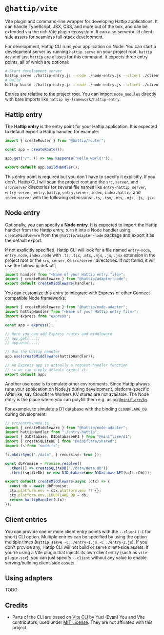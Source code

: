 # `@hattip/vite`

Vite plugin and command-line wrapper for developing Hattip applications. It can handle TypeScript, JSX, CSS, and more out of the box, and can be extended via the rich Vite plugin ecosystem. It can also serve/build client-side assets for seamless full-stack development.

For development, Hattip CLI runs your application on Node. You can start a development server by running `hattip serve` on your project root. `hattip dev` and just `hattip` are aliases for this command. It expects three entry points, all of which are optional:

```bash
# Start development server
hattip serve ./hattip-entry.js --node ./node-entry.js --client ./client-entry.js
# Build
hattip build ./hattip-entry.js --node ./node-entry.js --client ./client-entry.js
```

Entries are relative to the project root. You can import `node_modules` directly with bare imports like `hattip my-framework/hattip-entry`.

## Hattip entry

The **Hattip entry** is the entry point for your Hattip application. It is expected to default export a Hattip handler, for example:

```js
import { createRouter } from "@hattip/router";

const app = createRouter();

app.get("/", () => new Response("Hello world!"));

export default app.buildHandler();
```

This entry point is required but you don't have to specify it explicitly. If you don't, Hattip CLI will scan the project root and the `src`, `server`, and `src/server` directories for several file names like `entry-hattip`, `server`, `entry-server`, `entry.hattip`, `entry.server`, `index`, `index.hattip`, and `index.server` with the following extensions: `.ts`, `.tsx`, `.mts`, `.mjs`, `.js`, `.jsx`.

## Node entry

Optionally, you can specify a **Node entry**. It is expected to import the Hattip handler from the Hattip entry, turn it into a Node handler using `createMiddleware` from the `@hattip/adapter-node` package and export it as the default export.

If not explicitly specified, Hattip CLI will look for a file named `entry-node`, `entry.node`, `index.node` with `.ts`, `.tsx`, `.mts`, `.mjs`, `.js`, `.jsx` extension in the project root or the `src`, `server`, or `src/server` directories. If not found, it will use the following default:

```js
import handler from "<Name of your Hattip entry file>";
import { createMiddleware } from "@hattip/adapter-node";
export default createMiddleware(handler);
```

You can customize this entry to integrate with Express or other Connect-compatible Node frameworks:

```js
import { createMiddleware } from "@hattip/node-adapter";
import hattipHandler from "<Name of your Hattip entry file>";
import express from "express";

const app = express();

// Here you can add Express routes and middleware
// app.get(...);
// app.use(...);

// Use the Hattip handler
app.use(createMiddleware(hattipHandler));

// An Express app is actually a request handler function
// so we can simply default export it:
export default app;
```

Another use case is to emulate other environments. Since Hattip always runs your application on Node.js during development, platform-specific APIs like, say Cloudflare Workers KV stores are not available. The Node entry is the place where you can polyfill them e.g. using [`@miniflare/kv`](https://github.com/cloudflare/miniflare/tree/master/packages/kv).

For example, to simulate a D1 database with the binding `CLOUDFLARE_DB` during development:

```ts
// src/entry-node.ts
import { createMiddleware } from "@hattip/node-adapter";
import hattipHandler from "./entry-hattip";
import { D1Database, D1DatabaseAPI } from "@miniflare/d1";
import { createSQLiteDB } from "@miniflare/shared";
import fs from "node:fs";

fs.mkdirSync("./data", { recursive: true });

const dbPromise = Promise.resolve()
  .then(() => createSQLiteDB("./data/data.db"))
  .then((sqliteDb) => new D1Database(new D1DatabaseAPI(sqliteDb)));

export default createMiddleware(async (ctx) => {
  const db = await dbPromise;
  ctx.platform.env = ctx.platform.env ?? {};
  ctx.platform.env.CLOUDFLARE_DB = db;
  return hattipHandler(ctx);
});
```

## Client entries

You can provide one or more client entry points with the `--client` (`-C` for short) CLI option. Multiple entries can be specified by using the option multiple times (`hattip serve -C ./entry-1.js -C ./entry-2.js`). If you don't provide any, Hattip CLI will not build or serve client-side assets. If you're using a Vite plugin that injects its own client entry (such as `vite-plugin-ssr`), you can just specify `--client` without any value to enable serving/building client-side assets.

## Using adapters

TODO

## Credits

- Parts of the CLI are based on [Vite CLI](https://github.com/vitejs/vite/tree/main/packages/vite) by Yuxi (Evan) You and Vite contributors, used under [MIT License](./vite-license.md). They are not affiliated with this project.
